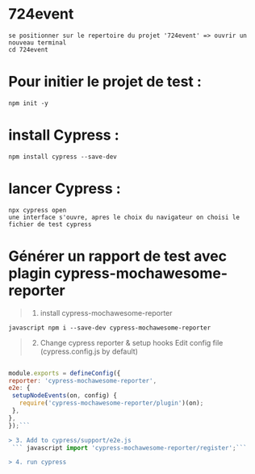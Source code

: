 # 724event
    se positionner sur le repertoire du projet '724event' => ouvrir un nouveau terminal
    cd 724event
# Pour initier le projet de test :
    npm init -y
# install Cypress : 
    npm install cypress --save-dev
# lancer Cypress : 
    npx cypress open
    une interface s'ouvre, apres le choix du navigateur on choisi le fichier de test cypress

# Générer un rapport de test avec plagin cypress-mochawesome-reporter 
> 1. install cypress-mochawesome-reporter
  
 ``` javascript npm i --save-dev cypress-mochawesome-reporter ``` 

> 2. Change cypress reporter & setup hooks
    Edit config file (cypress.config.js by default)

   ``` javascript const { defineConfig } = require('cypress');

module.exports = defineConfig({
  reporter: 'cypress-mochawesome-reporter',
  e2e: {
    setupNodeEvents(on, config) {
      require('cypress-mochawesome-reporter/plugin')(on);
    },
  },
});```

> 3. Add to cypress/support/e2e.js
    ``` javascript import 'cypress-mochawesome-reporter/register';```

> 4. run cypress
   


















